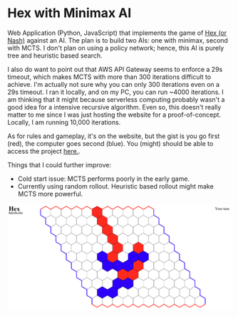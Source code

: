# Hex with Minimax AI

Web Application (Python, JavaScript) that implements the game of [Hex (or Nash)](https://en.wikipedia.org/wiki/Hex_(board_game)) against an AI. The plan is to build two AIs: one with minimax, second with MCTS. I don't plan on using a policy network; hence, this AI is purely tree and heuristic based search. 

I also do want to point out that AWS API Gateway seems to enforce a 29s timeout, which makes MCTS with more than 300 iterations difficult to achieve. I'm actually not sure why you can only 300 iterations even on a 29s timeout. I ran it locally, and on my PC, you can run ~4000 iterations. I am thinking that it might because serverless computing probably wasn't a good idea for a intensive recursive algorithm. Even so, this doesn't really matter to me since I was just hosting the website for a proof-of-concept. Locally, I am running 10,000 iterations. 

As for rules and gameplay, it's on the website, but the gist is you go first (red), the computer goes second (blue). You (might) should be able to access the project [here.](https://hex.d1hjg2b0quixy.amplifyapp.com/).

Things that I could further improve:
- Cold start issue: MCTS performs poorly in the early game. 
- Currently using random rollout. Heuristic based rollout might make MCTS more powerful.

![Hex Image](https://github.com/rohitamar/hex/blob/main/img/heximage.png)
